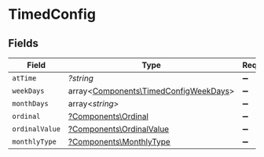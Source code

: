 # TimedConfig


## Fields

| Field                                                                                   | Type                                                                                    | Required                                                                                | Description                                                                             |
| --------------------------------------------------------------------------------------- | --------------------------------------------------------------------------------------- | --------------------------------------------------------------------------------------- | --------------------------------------------------------------------------------------- |
| `atTime`                                                                                | *?string*                                                                               | :heavy_minus_sign:                                                                      | N/A                                                                                     |
| `weekDays`                                                                              | array<[Components\TimedConfigWeekDays](../../Models/Components/TimedConfigWeekDays.md)> | :heavy_minus_sign:                                                                      | N/A                                                                                     |
| `monthDays`                                                                             | array<*string*>                                                                         | :heavy_minus_sign:                                                                      | N/A                                                                                     |
| `ordinal`                                                                               | [?Components\Ordinal](../../Models/Components/Ordinal.md)                               | :heavy_minus_sign:                                                                      | N/A                                                                                     |
| `ordinalValue`                                                                          | [?Components\OrdinalValue](../../Models/Components/OrdinalValue.md)                     | :heavy_minus_sign:                                                                      | N/A                                                                                     |
| `monthlyType`                                                                           | [?Components\MonthlyType](../../Models/Components/MonthlyType.md)                       | :heavy_minus_sign:                                                                      | N/A                                                                                     |